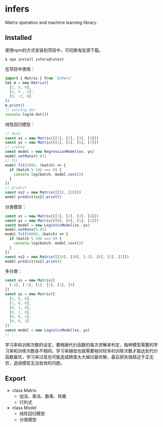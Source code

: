 # infers
Matrix operation and machine learning library.

## Installed
使用npm的方式安装到项目中，可切换淘宝源下载。
```shell
$ npm install infers@latest
```

在项目中使用：
```ts
import { Matrix } from 'infers'
let m = new Matrix([
  [1, 5, 0],
  [2, 4 ,-1],
  [0, -2, 0]
])
m.print()
// solving det
console.log(m.det())
```
线性回归模型：
```ts
// data
const xs = new Matrix([[1], [2], [3], [4]])
const ys = new Matrix([[1], [3], [5], [7]])
// create
const model = new RegressionModel(xs, ys)
model.setRate(0.01)
// fit
model.fit(5000, (batch) => {
  if (batch % 500 === 0) {
    console.log(batch, model.cost())
  }
})
// predict
const xs2 = new Matrix([[5], [20]])
model.predict(xs2).print()
```
分类模型：
```ts
const xs = new Matrix([[1], [2], [3], [4]])
const ys = new Matrix([[0], [0], [1], [1]])
const model = new LogisticModel(xs, ys)
model.setRate(0.01)
model.fit(50000, (batch) => {
  if (batch % 500 === 0) {
    console.log(batch, model.cost())
  }
})
const xs2 = new Matrix([[20], [30], [-2], [0], [3], [2]])
model.predict(xs2).print()
```
多分类：
```ts
const xs = new Matrix([
  [-2], [-1], [1], [2], [3], [4]
])
const ys = new Matrix([
  [1, 0, 0],
  [1, 0, 0],
  [0, 1, 0],
  [0, 1, 0],
  [0, 0, 1],
  [0, 0, 1]
])
const model = new LogisticModel(xs, ys)
// ...
```
学习率和训练次数的设定，要根据代价函数的每次求解来判定，每种模型需要的学习率和训练次数各不相同，学习率越低也就需要相对较多的训练次数才能达到代价函数最优，学习率过高也可能造成跨度太大越过最优解，最后损失值趋近于正无穷，造成模型无法收敛的问题。

## Export
- class Matrix
  - 加法、乘法、数乘、转置
  - 行列式
- class Model
  - 线性回归模型
  - 分类模型